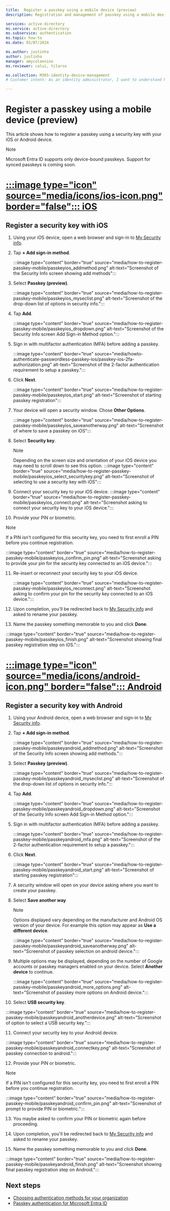 ```yaml
---
title:  Register a passkey using a mobile device (preview)
description: Registration and management of passkey using a mobile device (preview)

services: active-directory
ms.service: active-directory
ms.subservice: authentication
ms.topic: how-to
ms.date: 03/07/2024

ms.author: justinha
author: justinha
manager: amycolannino
ms.reviewer: calui, tilarso

ms.collection: M365-identity-device-management
# Customer intent: As an identity administrator, I want to understand how users will register a passkey using a mobile device or with a security key. 

---
```

# Register a passkey using a mobile device (preview)

This article shows how to register a passkey using a security key with your iOS or Android device. 

> [!NOTE]
> Microsoft Entra ID supports only device-bound passkeys. Support for synced passkeys is coming soon.

# [:::image type="icon" source="media/icons/ios-icon.png" border="false"::: **iOS**](#tab/iOS)

## Register a security key with iOS 
1. Using your iOS device, open a web browser and sign-in to [My Security info](https://aka.ms/mysecurityinfo).
   
2. Tap **+ Add sign-in method**.

   :::image type="content" border="true" source="media/how-to-register-passkey-mobile/passkeyios_addmethod.png" alt-text="Screenshot of the Security Info screen showing add methods":::

3. Select **Passkey (preview)**.

   :::image type="content" border="true" source="media/how-to-register-passkey-mobile/passkeyios_myseclist.png" alt-text="Screenshot of the drop-down list of options in security info.":::

4. Tap **Add**. 
   
   :::image type="content" border="true" source="media/how-to-register-passkey-mobile/passkeyios_dropdown.png" alt-text="Screenshot of the Security Info screen Add Sign-in Method option.":::

5. Sign in with multifactor authentication (MFA) before adding a passkey.

   :::image type="content" border="true" source="media/howto-authenticate-passwordless-passkey-ios/passkey-ios-2fa-authorization.png" alt-text="Screenshot of the 2-factor authentication requirement to setup a passkey.":::

6. Click **Next**. 

   :::image type="content" border="true" source="media/how-to-register-passkey-mobile/passkeyios_start.png" alt-text="Screenshot of starting passkey registration":::

7. Your device will open a security window. Chose **Other Options**. 

    :::image type="content" border="true" source="media/how-to-register-passkey-mobile/passkeyios_saveanotherway.png" alt-text="Screenshot of where to save a passkey on iOS":::

8. Select **Security key**. 

    > [!NOTE]
    > Depending on the screen size and orientation of your iOS device you may need to scroll down to see this option. 
    :::image type="content" border="true" source="media/how-to-register-passkey-mobile/passkeyios_select_securitykey.png" alt-text="Screenshot of selecting to use a security key with iOS":::

9. Connect your security key to your iOS device. 
    :::image type="content" border="true" source="media/how-to-register-passkey-mobile/passkeyios_connect.png" alt-text="Screenshot asking to connect your security key to your iOS device.":::

10. Provide your PIN or biometric.

   > [!NOTE]
   > If a PIN isn't configured for this security key, you need to first enroll a PIN before you continue registration. 

   :::image type="content" border="true" source="media/how-to-register-passkey-mobile/passkeyios_confirm_pin.png" alt-text="Screenshot asking to provide your pin for the security key connected to an iOS device.":::

11. Re-insert or reconnect your security key to your iOS device.  

    :::image type="content" border="true" source="media/how-to-register-passkey-mobile/passkeyios_reconnect.png" alt-text="Screenshot asking to confirm your pin for the security key connected to an iOS device.":::
    
14. Upon completion, you'll be redirected back to [My Security info](https://mysignins.microsoft.com/security-info) and asked to rename your passkey. 
    
15. Name the passkey something memorable to you and click **Done**. 

   :::image type="content" border="true" source="media/how-to-register-passkey-mobile/passkeyios_finish.png" alt-text="Screenshot showing final passkey registration step on iOS.":::

# [:::image type="icon" source="media/icons/android-icon.png" border="false"::: **Android**](#tab/Android)

## Register a security key with Android 
1. Using your Android device, open a web browser and sign-in to [My Security info](https://aka.ms/mysecurityinfo).
   
2. Tap **+ Add sign-in method**.

   :::image type="content" border="true" source="media/how-to-register-passkey-mobile/passkeyandroid_addmethod.png" alt-text="Screenshot of the Security Info screen showing add methods.":::

3. Select **Passkey (preview)**.

   :::image type="content" border="true" source="media/how-to-register-passkey-mobile/passkeyandroid_myseclist.png" alt-text="Screenshot of the drop-down list of options in security info.":::

4. Tap **Add**.

   :::image type="content" border="true" source="media/how-to-register-passkey-mobile/passkeyandroid_dropdown.png" alt-text="Screenshot of the Security Info screen Add Sign-in Method option.":::

5. Sign in with multifactor authentication (MFA) before adding a passkey.

   :::image type="content" border="true" source="media/how-to-register-passkey-mobile/passkeyandroid_mfa.png" alt-text="Screenshot of the 2-factor authentication requirement to setup a passkey.":::
6. Click **Next**.  

   :::image type="content" border="true" source="media/how-to-register-passkey-mobile/passkeyandroid_start.png" alt-text="Screenshot of starting passkey registration":::

7. A security window will open on your device asking where you want to create your passkey. 
8. Select **Save another way** 
   > [!NOTE]
   > Options displayed vary depending on the manufacturer and Android OS version of your device. For example this option may appear as **Use a different device**. 

   :::image type="content" border="true" source="media/how-to-register-passkey-mobile/passkeyandroid_saveanotherway.png" alt-text="Screenshot of passkey selection on android device.":::

9. Multiple options may be displayed, depending on the number of Google accounts or passkey managers enabled on your device. Select **Another device** to continue. 

   :::image type="content" border="true" source="media/how-to-register-passkey-mobile/passkeyandroid_more_options.png" alt-text="Screenshot of passkey more options on Android device.":::


10. Select **USB security key**. 

   :::image type="content" border="true" source="media/how-to-register-passkey-mobile/passkeyandroid_anotherdevice.png" alt-text="Screenshot of option to select a USB security key.":::

11. Connect your security key to your Android device. 

   :::image type="content" border="true" source="media/how-to-register-passkey-mobile/passkeyandroid_connectkey.png" alt-text="Screenshot of passkey connection to android.":::

12. Provide your PIN or biometric.
     
   > [!NOTE]
   > If a PIN isn't configured for this security key, you need to first enroll a PIN before you continue registration. 

   :::image type="content" border="true" source="media/how-to-register-passkey-mobile/passkeyandroid_confirm_pin.png" alt-text="Screenshot of prompt to provide PIN or biometric.":::

13. You maybe asked to confirm your PIN or biometric again before proceeding. 

14. Upon completion, you'll be redirected back to [My Security info](https://aka.ms/mysecurityinfo) and asked to rename your passkey. 
    
15. Name the passkey something memorable to you and click **Done**. 

   :::image type="content" border="true" source="media/how-to-register-passkey-mobile/passkeyandroid_finish.png" alt-text="Screenshot showing final passkey registration step on Android.":::



## Next steps

- [Choosing authentication methods for your organization](concept-authentication-methods.md)
- [Passkey authentication for Microsoft Entra ID](concept-authentication-passkey.md)
